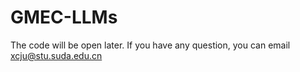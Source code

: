 # GMEC-LLMs

The code will be open later. If you have any question, you can email xcju@stu.suda.edu.cn
